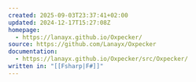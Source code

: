 ```yaml
---
created: 2025-09-03T23:37:41+02:00
updated: 2024-12-17T15:27:08Z
homepage:
  - https://lanayx.github.io/Oxpecker/
source: https://github.com/Lanayx/Oxpecker
documentation:
  - https://lanayx.github.io/Oxpecker/src/Oxpecker/
written in: "[[Fsharp|F#]]"
---
```

